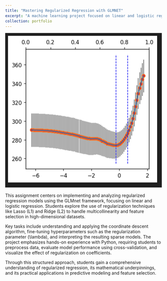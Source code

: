 ```yaml
---
title: "Mastering Regularized Regression with GLMNET"
excerpt: "A machine learning project focused on linear and logistic regression using Lasso and Ridge regularization techniques."
collection: portfolio
---
```


![GLMNET Regularization Visualization](/images/glmnet.png)

This assignment centers on implementing and analyzing regularized regression models using the GLMnet framework, focusing on linear and logistic regression. Students explore the use of regularization techniques like Lasso (L1) and Ridge (L2) to handle multicollinearity and feature selection in high-dimensional datasets.

Key tasks include understanding and applying the coordinate descent algorithm, fine-tuning hyperparameters such as the regularization parameter \(\lambda\), and interpreting the resulting sparse models. The project emphasizes hands-on experience with Python, requiring students to preprocess data, evaluate model performance using cross-validation, and visualize the effect of regularization on coefficients.

Through this structured approach, students gain a comprehensive understanding of regularized regression, its mathematical underpinnings, and its practical applications in predictive modeling and feature selection.

